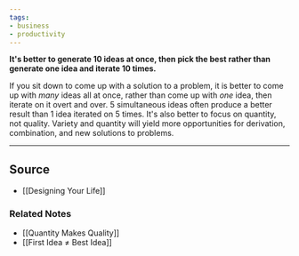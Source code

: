 ```yaml
---
tags:
- business
- productivity
---
```

**It's better to generate 10 ideas at once, then pick the best rather than generate one idea and iterate 10 times.**

If you sit down to come up with a solution to a problem, it is better to come up with *many* ideas all at once, rather than come up with *one* idea, then iterate on it overt and over. 5 simultaneous ideas often produce a better result than 1 idea iterated on 5 times. It's also better to focus on quantity, not quality. Variety and quantity will yield more opportunities for derivation, combination, and new solutions to problems.

---

## Source
- [[Designing Your Life]]

### Related Notes
- [[Quantity Makes Quality]] 
- [[First Idea ≠ Best Idea]]
